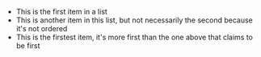 * This is the first item in a list
* This is another item in this list, but not necessarily the second because it's not ordered
* This is the firstest item, it's more first than the one above that claims to be first
